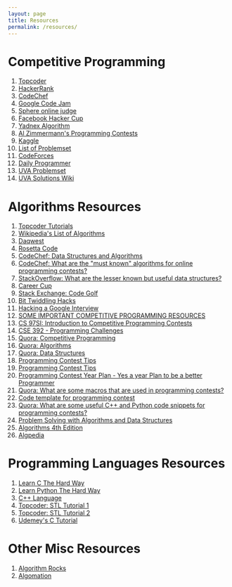 ```yaml
---
layout: page
title: Resources
permalink: /resources/
---
```


Competitive Programming
=======================

1. [Topcoder](http://community.topcoder.com/tc)
2. [HackerRank](https://www.hackerrank.com)
3. [CodeChef](http://www.codechef.com/)
4. [Google Code Jam](https://code.google.com/codejam)
5. [Sphere online judge](http://www.spoj.com/tutorials/)
6. [Facebook Hacker Cup](https://www.facebook.com/hackercup)
7. [Yadnex Algorithm](http://contest.yandex.com/)
8. [Al Zimmermann's Programming Contests](http://www.azspcs.net/)
9. [Kaggle](http://kaggle.com/)
10. [List of Problemset](http://www.algorithmist.com/index.php/List_of_Problemsets)
11. [CodeForces](http://codeforces.com/)
12. [Daily Programmer](http://www.reddit.com/r/dailyprogrammer/)
13. [UVA Problemset](http://uva.onlinejudge.org/index.php?option=com_onlinejudge&Itemid=8&category=1)
14. [UVA Solutions Wiki](http://www.algorithmist.com/index.php/Category:UVa_Online_Judge)

Algorithms Resources
====================
1. [Topcoder Tutorials](http://help.topcoder.com/data-science/competing-in-algorithm-challenges/algorithm-tutorials/)
2. [Wikipedia's List of Algorithms](http://en.wikipedia.org/wiki/List_of_algorithms#Graph_drawing)
3. [Daqwest](http://algorithm.daqwest.com/)
4. [Rosetta Code](http://rosettacode.org/wiki/Rosetta_Code)
5. [CodeChef: Data Structures and Algorithms](http://discuss.codechef.com/questions/48877/data-structures-and-algorithms)
6. [CodeChef: What are the "must known" algorithms for online programming contests?](http://discuss.codechef.com/questions/18752/what-are-the-must-known-algorithms-for-online-programming-contests)
7. [StackOverflow: What are the lesser known but useful data structures?](http://stackoverflow.com/questions/500607/what-are-the-lesser-known-but-useful-data-structures)
8. [Career Cup](http://www.careercup.com/)
9. [Stack Exchange: Code Golf](http://codegolf.stackexchange.com/)
10. [Bit Twiddling Hacks](https://sites.google.com/site/kmrvikash/home/cpp-interview-link/questions/bit-twiddling-hacks-)
11. [Hacking a Google Interview](http://courses.csail.mit.edu/iap/interview/materials.php)
12. [SOME IMPORTANT COMPETITIVE PROGRAMMING RESOURCES](http://micklr.com/some-important-competitive-programming-resources/)
13. [CS 97SI: Introduction to Competitive Programming Contests](http://web.stanford.edu/class/cs97si/)
14. [CSE 392 - Programming Challenges](http://www3.cs.stonybrook.edu/~skiena/392/)
15. [Quora: Competitive Programming](http://www.quora.com/Competitive-Programming)
16. [Quora: Algorithms](http://www.quora.com/Algorithms)
17. [Quora: Data Structures](http://www.quora.com/Data-Structures)
18. [Programming Contest Tips](http://jj09.net/programming-contest-tips/)
19. [Programming Contest Tips](http://mrmbdctg.freehostia.com/contest_Tipsforbeginner.html)
20. [Programming Contest Year Plan - Yes a year Plan to be a better Programmer](http://mrmbdctg.freehostia.com/contest_Tipsforbeginner.html)
21. [Quora: What are some macros that are used in programming contests?](http://www.quora.com/What-are-some-macros-that-are-used-in-programming-contests)
22. [Code template for programming contest](https://gist.github.com/pondering/3857190)
23. [Quora: What are some useful C++ and Python code snippets for programming contests?](http://www.quora.com/What-are-some-useful-C++-and-Python-code-snippets-for-programming-contests)
24. [Problem Solving with Algorithms and Data Structures](http://interactivepython.org/runestone/static/pythonds/index.html)
25. [Algorithms 4th Edition](http://algs4.cs.princeton.edu/home/)
26. [Algpedia](http://algpedia.dcc.ufrj.br/)

Programming Languages Resources
================================
1. [Learn C The Hard Way](http://c.learncodethehardway.org/book/)
2. [Learn Python The Hard Way](http://learnpythonthehardway.org/)
3. [C++ Language](http://www.cplusplus.com/doc/tutorial/)
4. [Topcoder: STL Tutorial 1](http://community.topcoder.com/tc?module=Static&d1=tutorials&d2=standardTemplateLibrary)
5. [Topcoder: STL Tutorial 2](http://community.topcoder.com/tc?module=Static&d1=tutorials&d2=standardTemplateLibrary2)
6. [Udemey's C Tutorial](https://blog.udemy.com/c-tutorial-learn-c-in-20-minutes/#4_1)

Other Misc Resources
====================
1. [Algorithm Rocks](http://www.algorithms.rocks/)
2. [Algomation](http://www.algomation.com/)
